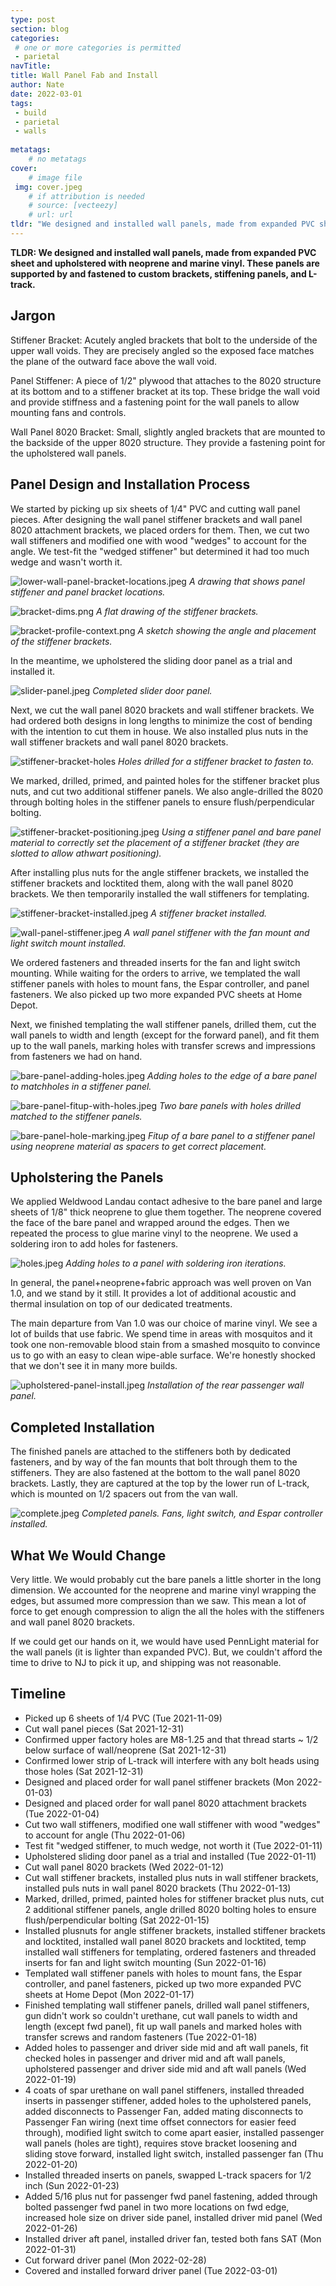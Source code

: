 ```yaml
---
type: post
section: blog
categories: 
 # one or more categories is permitted
 - parietal
navTitle: 
title: Wall Panel Fab and Install
author: Nate
date: 2022-03-01
tags:
 - build
 - parietal
 - walls
 
metatags:
	# no metatags
cover: 
	# image file
 img: cover.jpeg
	# if attribution is needed
	# source: [vecteezy]
	# url: url
tldr: "We designed and installed wall panels, made from expanded PVC sheet and upholstered with neoprene and marine vinyl.  These panels are supported by and fastened to custom brackets, stiffening panels, and L-track."
---
```

**TLDR: We designed and installed wall panels, made from expanded PVC sheet and upholstered with neoprene and marine vinyl.  These panels are supported by and fastened to custom brackets, stiffening panels, and L-track.**

## Jargon

Stiffener Bracket: Acutely angled brackets that bolt to the underside of the upper wall voids. They are precisely angled so the exposed face matches the plane of the outward face above the wall void.

Panel Stiffener: A piece of 1/2" plywood that attaches to the 8020 structure at its bottom and to a stiffener bracket at its top. These bridge the wall void and provide stiffness and a fastening point for the wall panels to allow mounting fans and controls.

Wall Panel 8020 Bracket: Small, slightly angled brackets that are mounted to the backside of the upper 8020 structure. They provide a fastening point for the upholstered wall panels.

## Panel Design and Installation Process

We started by picking up six sheets of 1/4" PVC and cutting wall panel pieces. After designing the wall panel stiffener brackets and wall panel 8020 attachment brackets, we placed orders for them. Then, we cut two wall stiffeners and modified one with wood "wedges" to account for the angle. We test-fit the "wedged stiffener" but determined it had too much wedge and wasn't worth it.

![lower-wall-panel-bracket-locations.jpeg](lower-wall-panel-bracket-locations.jpeg)
*A drawing that shows panel stiffener and panel bracket locations.*

![bracket-dims.png](bracket-dims.png)
*A flat drawing of the stiffener brackets.*

![bracket-profile-context.png](bracket-profile-context.png)
*A sketch showing the angle and placement of the stiffener brackets.*

In the meantime, we upholstered the sliding door panel as a trial and installed it.

![slider-panel.jpeg](slider-panel.jpeg)
*Completed slider door panel.*

Next, we cut the wall panel 8020 brackets and wall stiffener brackets. We had ordered both designs in long lengths to minimize the cost of bending with the intention to cut them in house.  We also installed plus nuts in the wall stiffener brackets and wall panel 8020 brackets.

![stiffener-bracket-holes](stiffener-bracket-holes.jpeg)
*Holes drilled for a stiffener bracket to fasten to.*

We marked, drilled, primed, and painted holes for the stiffener bracket plus nuts, and cut two additional stiffener panels. We also angle-drilled the 8020 through bolting holes in the stiffener panels to ensure flush/perpendicular bolting.

![stiffener-bracket-positioning.jpeg](stiffener-bracket-positioning.jpeg)
*Using a stiffener panel and bare panel material to correctly set the placement of a stiffener bracket (they are slotted to allow athwart positioning).*

After installing plus nuts for the angle stiffener brackets, we installed the stiffener brackets and locktited them, along with the wall panel 8020 brackets. We then temporarily installed the wall stiffeners for templating.

![stiffener-bracket-installed.jpeg](stiffener-bracket-installed.jpeg)
*A stiffener bracket installed.*


![wall-panel-stiffener.jpeg](wall-panel-stiffener.jpeg)
*A wall panel stiffener with the fan mount and light switch mount installed.*

We ordered fasteners and threaded inserts for the fan and light switch mounting. While waiting for the orders to arrive, we templated the wall stiffener panels with holes to mount fans, the Espar controller, and panel fasteners. We also picked up two more expanded PVC sheets at Home Depot.

Next, we finished templating the wall stiffener panels, drilled them, cut the wall panels to width and length (except for the forward panel), and fit them up to the wall panels, marking holes with transfer screws and impressions from fasteners we had on hand.

![bare-panel-adding-holes.jpeg](bare-panel-adding-holes.jpeg)
*Adding holes to the edge of a bare panel to matchholes in a stiffener panel.*

![bare-panel-fitup-with-holes.jpeg](bare-panel-fitup-with-holes.jpeg)
*Two bare panels with holes drilled matched to the stiffener panels.*

![bare-panel-hole-marking.jpeg](bare-panel-hole-marking.jpeg)
*Fitup of a bare panel to a stiffener panel using neoprene material as spacers to get correct placement.*

## Upholstering the Panels

We applied Weldwood Landau contact adhesive to the bare panel and large sheets of 1/8" thick neoprene to glue them together. The neoprene covered the face of the bare panel and wrapped around the edges. Then we repeated the process to glue marine vinyl to the neoprene. We used a soldering iron to add holes for fasteners.

![holes.jpeg](holes.jpeg)
*Adding holes to a panel with soldering iron iterations.*

In general, the panel+neoprene+fabric approach was well proven on Van 1.0, and we stand by it still.  It provides a lot of additional acoustic and thermal insulation on top of our dedicated treatments.

The main departure from Van 1.0 was our choice of marine vinyl.  We see a lot of builds that use fabric.  We spend time in areas with mosquitos and it took one non-removable blood stain from a smashed mosquito to convince us to go with an easy to clean wipe-able surface.  We're honestly shocked that we don't see it in many more builds.

![upholstered-panel-install.jpeg](upholstered-panel-install.jpeg)
*Installation of the rear passenger wall panel.*

## Completed Installation

The finished panels are attached to the stiffeners both by dedicated fasteners, and by way of the fan mounts that bolt through them to the stiffeners.  They are also fastened at the bottom to the wall panel 8020 brackets.  Lastly, they are captured at the top by the lower run of L-track, which is mounted on 1/2 spacers out from the van wall.

![complete.jpeg](complete.jpeg)
*Completed panels.  Fans, light switch, and Espar controller installed.*

## What We Would Change

Very little.  We would probably cut the bare panels a little shorter in the long dimension.  We accounted for the neoprene and marine vinyl wrapping the edges, but assumed more compression than we saw.  This mean a lot of force to get enough compression to align the all the holes with the stiffeners and wall panel 8020 brackets.

If we could get our hands on it, we would have used PennLight material for the wall panels (it is lighter than expanded PVC).  But, we couldn't afford the time to drive to NJ to pick it up, and shipping was not reasonable.

## Timeline

- Picked up 6 sheets of 1/4 PVC (Tue 2021-11-09)
- Cut wall panel pieces (Sat 2021-12-31)
- Confirmed upper factory holes are M8-1.25 and that thread starts ~ 1/2 below surface of wall/neoprene (Sat 2021-12-31)
- Confirmed lower strip of L-track will interfere with any bolt heads using those holes (Sat 2021-12-31)
- Designed and placed order for wall panel stiffener brackets (Mon 2022-01-03)
- Designed and placed order for wall panel 8020 attachment brackets (Tue 2022-01-04)
- Cut two wall stiffeners, modified one wall stiffener with wood "wedges" to account for angle (Thu 2022-01-06)
- Test fit "wedged stiffener, to much wedge, not worth it (Tue 2022-01-11)
- Upholstered sliding door panel as a trial and installed (Tue 2022-01-11)
- Cut wall panel 8020 brackets (Wed 2022-01-12)
- Cut wall stiffener brackets, installed plus nuts in wall stiffener brackets, installed puls nuts in wall panel 8020 brackets (Thu 2022-01-13)
- Marked, drilled, primed, painted holes for stiffener bracket plus nuts, cut 2 additional stiffener panels, angle drilled 8020 bolting holes to ensure flush/perpendicular bolting (Sat 2022-01-15)
- Installed plusnuts for angle stiffener brackets, installed stiffener brackets and locktited, installed wall panel 8020 brackets and locktited, temp installed wall stiffeners for templating, ordered fasteners and threaded inserts for fan and light switch mounting (Sun 2022-01-16)
- Templated wall stiffener panels with holes to mount fans, the Espar controller, and panel fasteners, picked up two more expanded PVC sheets at Home Depot (Mon 2022-01-17)
- Finished templating wall stiffener panels, drilled wall panel stiffeners, gun didn't work so couldn't urethane, cut wall panels to width and length (except fwd panel), fit up wall panels and marked holes with transfer screws and random fasteners (Tue 2022-01-18)
- Added holes to passenger and driver side mid and aft wall panels, fit checked holes in passenger and driver mid and aft wall panels, upholstered passenger and driver side mid and aft wall panels (Wed 2022-01-19)
- 4 coats of spar urethane on wall panel stiffeners, installed threaded inserts in passenger stiffener, added holes to the upholstered panels, added disconnects to Passenger Fan, added mating disconnects to Passenger Fan wiring (next time offset connectors for easier feed through), modified light switch to come apart easier, installed passenger wall panels (holes are tight), requires stove bracket loosening and sliding stove forward, installed light switch, installed passenger fan (Thu 2022-01-20)
- Installed threaded inserts on panels, swapped L-track spacers for 1/2 inch (Sun 2022-01-23)
- Added 5/16 plus nut for passenger fwd panel fastening, added through bolted passenger fwd panel in two more locations on fwd edge, increased hole size on driver side panel, installed driver mid panel (Wed 2022-01-26)
- Installed driver aft panel, installed driver fan, tested both fans SAT (Mon 2022-01-31)
- Cut forward driver panel (Mon 2022-02-28)
- Covered and installed forward driver panel (Tue 2022-03-01)
